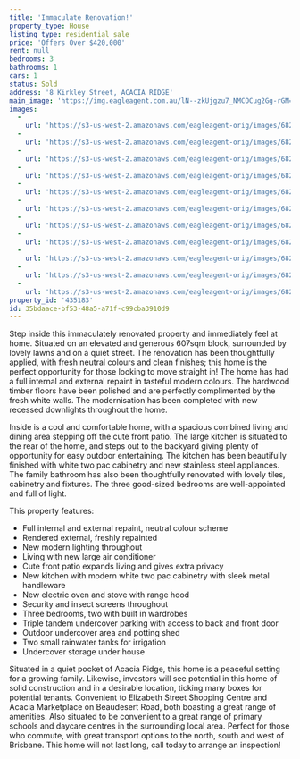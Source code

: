 ```yaml
---
title: 'Immaculate Renovation!'
property_type: House
listing_type: residential_sale
price: 'Offers Over $420,000'
rent: null
bedrooms: 3
bathrooms: 1
cars: 1
status: Sold
address: '8 Kirkley Street, ACACIA RIDGE'
main_image: 'https://img.eagleagent.com.au/lN--zkUjgzu7_NMCOCug2Gg-rGM=/1280x854/smart/https://s3-us-west-2.amazonaws.com/eagleagent-orig/images/6821425/126212862-image-M.jpg'
images:
  -
    url: 'https://s3-us-west-2.amazonaws.com/eagleagent-orig/images/6821435/126212862-image-J.jpg'
  -
    url: 'https://s3-us-west-2.amazonaws.com/eagleagent-orig/images/6821434/126212862-image-I.jpg'
  -
    url: 'https://s3-us-west-2.amazonaws.com/eagleagent-orig/images/6821433/126212862-image-H.jpg'
  -
    url: 'https://s3-us-west-2.amazonaws.com/eagleagent-orig/images/6821432/126212862-image-G.jpg'
  -
    url: 'https://s3-us-west-2.amazonaws.com/eagleagent-orig/images/6821431/126212862-image-F.jpg'
  -
    url: 'https://s3-us-west-2.amazonaws.com/eagleagent-orig/images/6821430/126212862-image-E.jpg'
  -
    url: 'https://s3-us-west-2.amazonaws.com/eagleagent-orig/images/6821429/126212862-image-D.jpg'
  -
    url: 'https://s3-us-west-2.amazonaws.com/eagleagent-orig/images/6821428/126212862-image-C.jpg'
  -
    url: 'https://s3-us-west-2.amazonaws.com/eagleagent-orig/images/6821427/126212862-image-B.jpg'
  -
    url: 'https://s3-us-west-2.amazonaws.com/eagleagent-orig/images/6821426/126212862-image-A.jpg'
  -
    url: 'https://s3-us-west-2.amazonaws.com/eagleagent-orig/images/6821425/126212862-image-M.jpg'
property_id: '435183'
id: 35bdaace-bf53-48a5-a71f-c99cba3910d9
---
```

Step inside this immaculately renovated property and immediately feel at home. Situated on an elevated and generous 607sqm block, surrounded by lovely lawns and on a quiet street. The renovation has been thoughtfully applied, with fresh neutral colours and clean finishes; this home is the perfect opportunity for those looking to move straight in! The home has had a full internal and external repaint in tasteful modern colours. The hardwood timber floors have been polished and are perfectly complimented by the fresh white walls. The modernisation has been completed with new recessed downlights throughout the home.

Inside is a cool and comfortable home, with a spacious combined living and dining area stepping off the cute front patio. The large kitchen is situated to the rear of the home, and steps out to the backyard giving plenty of opportunity for easy outdoor entertaining. The kitchen has been beautifully finished with white two pac cabinetry and new stainless steel appliances. The family bathroom has also been thoughtfully renovated with lovely tiles, cabinetry and fixtures. The three good-sized bedrooms are well-appointed and full of light.

This property features:

*  Full internal and external repaint, neutral colour scheme
*  Rendered external, freshly repainted
*  New modern lighting throughout
*  Living with new large air conditioner
*  Cute front patio expands living and gives extra privacy
*  New kitchen with modern white two pac cabinetry with sleek metal handleware
*  New electric oven and stove with range hood
*  Security and insect screens throughout
*  Three bedrooms, two with built in wardrobes
*  Triple tandem undercover parking with access to back and front door
*  Outdoor undercover area and potting shed
*  Two small rainwater tanks for irrigation
*  Undercover storage under house

Situated in a quiet pocket of Acacia Ridge, this home is a peaceful setting for a growing family. Likewise, investors will see potential in this home of solid construction and in a desirable location, ticking many boxes for potential tenants. Convenient to Elizabeth Street Shopping Centre and Acacia Marketplace on Beaudesert Road, both boasting a great range of amenities. Also situated to be convenient to a great range of primary schools and daycare centres in the surrounding local area. Perfect for those who commute, with great transport options to the north, south and west of Brisbane. This home will not last long, call today to arrange an inspection!